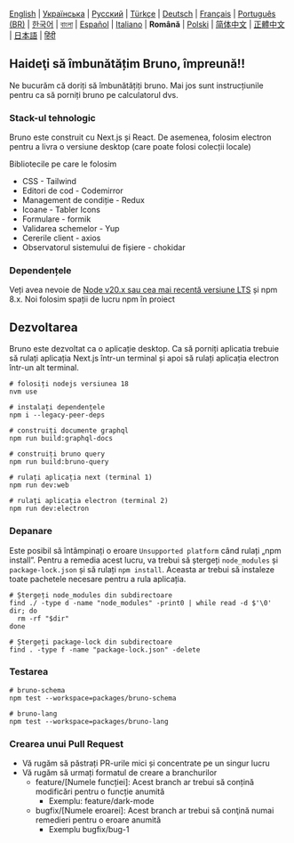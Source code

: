 [English](../../contributing.md)
| [Українська](./contributing_ua.md)
| [Русский](./contributing_ru.md)
| [Türkçe](./contributing_tr.md)
| [Deutsch](./contributing_de.md)
| [Français](./contributing_fr.md)
| [Português (BR)](./contributing_pt_br.md)
| [한국어](./contributing_kr.md)
| [বাংলা](./contributing_bn.md)
| [Español](./contributing_es.md)
| [Italiano](./contributing_it.md)
| **Română**
| [Polski](./contributing_pl.md)
| [简体中文](./contributing_cn.md)
| [正體中文](./contributing_zhtw.md)
| [日本語](./contributing_ja.md)
| [हिंदी](./contributing_hi.md)

## Haideţi să îmbunătățim Bruno, împreună!!

Ne bucurăm că doriți să îmbunătățiți bruno. Mai jos sunt instrucțiunile pentru ca să porniți bruno pe calculatorul dvs.

### Stack-ul tehnologic

Bruno este construit cu Next.js și React. De asemenea, folosim electron pentru a livra o versiune desktop (care poate folosi colecții locale)

Bibliotecile pe care le folosim

- CSS - Tailwind
- Editori de cod - Codemirror
- Management de condiție - Redux
- Icoane - Tabler Icons
- Formulare - formik
- Validarea schemelor - Yup
- Cererile client - axios
- Observatorul sistemului de fișiere - chokidar

### Dependențele

Veți avea nevoie de [Node v20.x sau cea mai recentă versiune LTS](https://nodejs.org/en/) și npm 8.x. Noi folosim spații de lucru npm în proiect

## Dezvoltarea

Bruno este dezvoltat ca o aplicație desktop. Ca să porniți aplicatia trebuie să rulați aplicația Next.js într-un terminal și apoi să rulați aplicația electron într-un alt terminal.

```shell
# folosiți nodejs versiunea 18
nvm use

# instalați dependențele
npm i --legacy-peer-deps

# construiți documente graphql
npm run build:graphql-docs

# construiți bruno query
npm run build:bruno-query

# rulați aplicația next (terminal 1)
npm run dev:web

# rulați aplicația electron (terminal 2)
npm run dev:electron
```

### Depanare

Este posibil să întâmpinați o eroare `Unsupported platform` când rulați „npm install”. Pentru a remedia acest lucru, va trebui să ștergeți `node_modules` și `package-lock.json` și să rulați `npm install`. Aceasta ar trebui să instaleze toate pachetele necesare pentru a rula aplicația.

```shell
# Ștergeți node_modules din subdirectoare
find ./ -type d -name "node_modules" -print0 | while read -d $'\0' dir; do
  rm -rf "$dir"
done

# Ștergeți package-lock din subdirectoare
find . -type f -name "package-lock.json" -delete
```

### Testarea

```shell
# bruno-schema
npm test --workspace=packages/bruno-schema

# bruno-lang
npm test --workspace=packages/bruno-lang
```

### Crearea unui Pull Request

- Vă rugăm să păstrați PR-urile mici și concentrate pe un singur lucru
- Vă rugăm să urmați formatul de creare a branchurilor
  - feature/[Numele funcției]: Acest branch ar trebui să conțină modificări pentru o funcție anumită
    - Exemplu: feature/dark-mode
  - bugfix/[Numele eroarei]: Acest branch ar trebui să conţină numai remedieri pentru o eroare anumită
    - Exemplu bugfix/bug-1
